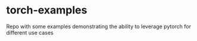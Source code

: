 # torch-examples
Repo with some examples demonstrating the ability to leverage pytorch for different use cases
